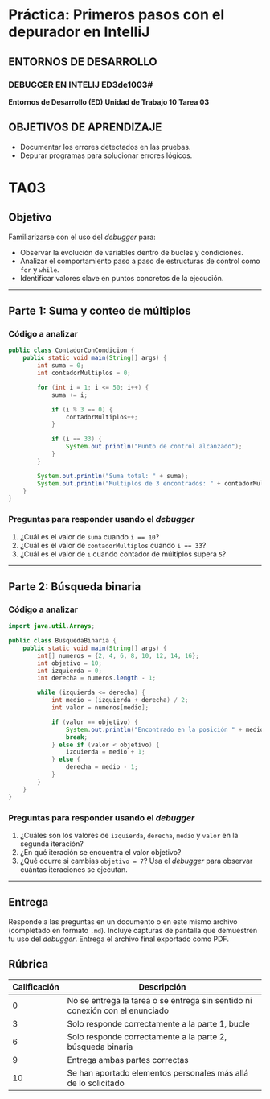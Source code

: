 # Práctica: Primeros pasos con el depurador en IntelliJ
## ENTORNOS DE DESARROLLO 
### DEBUGGER EN INTELIJ ED3de1003#

**Entornos de Desarrollo (ED)**
**Unidad de Trabajo 10**
**Tarea 03**

## OBJETIVOS DE APRENDIZAJE

- Documentar los errores detectados en las pruebas.
- Depurar programas para solucionar errores lógicos.


# TA03

## Objetivo

Familiarizarse con el uso del *debugger* para:
- Observar la evolución de variables dentro de bucles y condiciones.
- Analizar el comportamiento paso a paso de estructuras de control como `for` y `while`.
- Identificar valores clave en puntos concretos de la ejecución.

---

## Parte 1: Suma y conteo de múltiplos

### Código a analizar

```java
public class ContadorConCondicion {
    public static void main(String[] args) {
        int suma = 0;
        int contadorMultiplos = 0;

        for (int i = 1; i <= 50; i++) {
            suma += i;

            if (i % 3 == 0) {
                contadorMultiplos++;
            }

            if (i == 33) {
                System.out.println("Punto de control alcanzado");
            }
        }

        System.out.println("Suma total: " + suma);
        System.out.println("Multiplos de 3 encontrados: " + contadorMultiplos);
    }
}
```

### Preguntas para responder usando el *debugger*

1. ¿Cuál es el valor de `suma` cuando `i == 10`?
2. ¿Cuál es el valor de `contadorMultiplos` cuando `i == 33`?
3. ¿Cuál es el valor de `i` cuando contador de múltiplos supera `5`?

---

## Parte 2: Búsqueda binaria

### Código a analizar

```java
import java.util.Arrays;

public class BusquedaBinaria {
    public static void main(String[] args) {
        int[] numeros = {2, 4, 6, 8, 10, 12, 14, 16};
        int objetivo = 10;
        int izquierda = 0;
        int derecha = numeros.length - 1;

        while (izquierda <= derecha) {
            int medio = (izquierda + derecha) / 2;
            int valor = numeros[medio];

            if (valor == objetivo) {
                System.out.println("Encontrado en la posición " + medio);
                break;
            } else if (valor < objetivo) {
                izquierda = medio + 1;
            } else {
                derecha = medio - 1;
            }
        }
    }
}
```

### Preguntas para responder usando el *debugger*

1. ¿Cuáles son los valores de `izquierda`, `derecha`, `medio` y `valor` en la segunda iteración?
2. ¿En qué iteración se encuentra el valor objetivo?
3. ¿Qué ocurre si cambias `objetivo = 7`? Usa el *debugger* para observar cuántas iteraciones se ejecutan.

---

## Entrega

Responde a las preguntas en un documento o en este mismo archivo (completado en formato `.md`).
Incluye capturas de pantalla que demuestren tu uso del *debugger*.
Entrega el archivo final exportado como PDF.

## Rúbrica

| Calificación | Descripción                                                                                                                                           |
| ------------ | ----------------------------------------------------------------------------------------------------------------------------------------------------- |
| 0            | No se entrega la tarea o se entrega sin sentido ni conexión con el enunciado                                                                          |
| 3            | Solo responde correctamente a la parte 1, bucle                               |
| 6            | Solo responde correctamente a la parte 2, búsqueda binaria       |
| 9            | Entrega ambas partes correctas
| 10           | Se han aportado elementos personales más allá de lo solicitado   |
